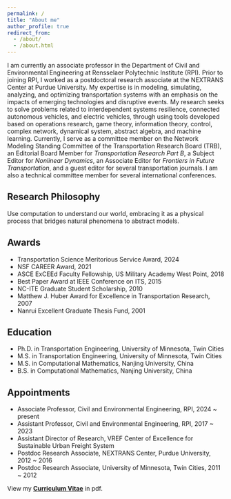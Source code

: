 ```yaml
---
permalink: /
title: "About me"
author_profile: true
redirect_from: 
  - /about/
  - /about.html
---
```


I am currently an associate professor in the Department of Civil and Environmental Engineering at Rensselaer Polytechnic Institute (RPI). Prior to joining RPI, I worked as a postdoctoral research associate at the NEXTRANS Center at Purdue University. My expertise is in modeling, simulating, analyzing, and optimizing transportation systems with an emphasis on the impacts of emerging technologies and disruptive events. My research seeks to solve problems related to interdependent systems resilience, connected autonomous vehicles, and electric vehicles, through using tools developed based on operations research, game theory, information theory, control, complex network, dynamical system, abstract algebra, and machine learning. Currently, I serve as a committee member on the Network Modeling Standing Committee of the Transportation Research Board (TRB), an Editorial Board Member for *Transportation Research Part B*, a Subject Editor for *Nonlinear Dynamics*, an Associate Editor for *Frontiers in Future Transportation*, and a guest editor for several transportation journals. I am also a technical committee member for several international conferences. 

Research Philosophy
---
Use computation to understand our world, embracing it as a physical process that bridges natural phenomena to abstract models.

Awards
------
* Transportation Science Meritorious Service Award, 2024
* NSF CAREER Award, 2021
* ASCE ExCEEd Faculty Fellowship, US Military Academy West Point, 2018
* Best Paper Award at IEEE Conference on ITS, 2015
* NC-ITE Graduate Student Scholarship, 2010
* Matthew J. Huber Award for Excellence in Transportation Research, 2007
* Nanrui Excellent Graduate Thesis Fund, 2001

Education
-----
* Ph.D. in Transportation Engineering, University of Minnesota, Twin Cities
* M.S. in Transportation Engineering, University of Minnesota, Twin Cities
* M.S. in Computational Mathematics, Nanjing University, China
* B.S. in Computational Mathematics, Nanjing University, China

Appointments
-----
* Associate Professor, Civil and Environmental Engineering, RPI, 2024 ~ present
* Assistant Professor, Civil and Environmental Engineering, RPI, 2017 ~ 2023
* Assistant Director of Research, VREF Center of Excellence for Sustainable Urban Freight System
* Postdoc Research Associate, NEXTRANS Center, Purdue University, 2012 ~ 2016
* Postdoc Research Associate, University of Minnesota, Twin Cities, 2011 ~ 2012



View my [**Curriculum Vitae**](/files/CV_XiaozhengHe_Online_2024.pdf) in pdf.


<script type='text/javascript' id='clustrmaps' src='//cdn.clustrmaps.com/map_v2.js?cl=ffffff&w=200&t=n&d=3x5df6SHW47-zMjF62xfjhNcTZwER3Yc4Zbi2Ps_aIo'></script>

<!---
This is the front page of a website that is powered by the [Academic Pages template](https://github.com/academicpages/academicpages.github.io) and hosted on GitHub pages. [GitHub pages](https://pages.github.com) is a free service in which websites are built and hosted from code and data stored in a GitHub repository, automatically updating when a new commit is made to the respository. This template was forked from the [Minimal Mistakes Jekyll Theme](https://mmistakes.github.io/minimal-mistakes/) created by Michael Rose, and then extended to support the kinds of content that academics have: publications, talks, teaching, a portfolio, blog posts, and a dynamically-generated CV. You can fork [this repository](https://github.com/academicpages/academicpages.github.io) right now, modify the configuration and markdown files, add your own PDFs and other content, and have your own site for free, with no ads! An older version of this template powers my own personal website at [stuartgeiger.com](http://stuartgeiger.com), which uses [this Github repository](https://github.com/staeiou/staeiou.github.io).
-->

<!---
A data-driven personal website
======
Like many other Jekyll-based GitHub Pages templates, Academic Pages makes you separate the website's content from its form. The content & metadata of your website are in structured markdown files, while various other files constitute the theme, specifying how to transform that content & metadata into HTML pages. You keep these various markdown (.md), YAML (.yml), HTML, and CSS files in a public GitHub repository. Each time you commit and push an update to the repository, the [GitHub pages](https://pages.github.com/) service creates static HTML pages based on these files, which are hosted on GitHub's servers free of charge.
-->
<!---
Many of the features of dynamic content management systems (like Wordpress) can be achieved in this fashion, using a fraction of the computational resources and with far less vulnerability to hacking and DDoSing. You can also modify the theme to your heart's content without touching the content of your site. If you get to a point where you've broken something in Jekyll/HTML/CSS beyond repair, your markdown files describing your talks, publications, etc. are safe. You can rollback the changes or even delete the repository and start over -- just be sure to save the markdown files! Finally, you can also write scripts that process the structured data on the site, such as [this one](https://github.com/academicpages/academicpages.github.io/blob/master/talkmap.ipynb) that analyzes metadata in pages about talks to display [a map of every location you've given a talk](https://academicpages.github.io/talkmap.html).
-->
<!---
Getting started
======
1. Register a GitHub account if you don't have one and confirm your e-mail (required!)
1. Fork [this repository](https://github.com/academicpages/academicpages.github.io) by clicking the "fork" button in the top right. 
1. Go to the repository's settings (rightmost item in the tabs that start with "Code", should be below "Unwatch"). Rename the repository "[your GitHub username].github.io", which will also be your website's URL.
1. Set site-wide configuration and create content & metadata (see below -- also see [this set of diffs](http://archive.is/3TPas) showing what files were changed to set up [an example site](https://getorg-testacct.github.io) for a user with the username "getorg-testacct")
1. Upload any files (like PDFs, .zip files, etc.) to the files/ directory. They will appear at https://[your GitHub username].github.io/files/example.pdf.  
1. Check status by going to the repository settings, in the "GitHub pages" section
-->

<!---
Site-wide configuration
------
The main configuration file for the site is in the base directory in [_config.yml](https://github.com/academicpages/academicpages.github.io/blob/master/_config.yml), which defines the content in the sidebars and other site-wide features. You will need to replace the default variables with ones about yourself and your site's github repository. The configuration file for the top menu is in [_data/navigation.yml](https://github.com/academicpages/academicpages.github.io/blob/master/_data/navigation.yml). For example, if you don't have a portfolio or blog posts, you can remove those items from that navigation.yml file to remove them from the header. 
Create content & metadata
------
For site content, there is one markdown file for each type of content, which are stored in directories like _publications, _talks, _posts, _teaching, or _pages. For example, each talk is a markdown file in the [_talks directory](https://github.com/academicpages/academicpages.github.io/tree/master/_talks). At the top of each markdown file is structured data in YAML about the talk, which the theme will parse to do lots of cool stuff. The same structured data about a talk is used to generate the list of talks on the [Talks page](https://academicpages.github.io/talks), each [individual page](https://academicpages.github.io/talks/2012-03-01-talk-1) for specific talks, the talks section for the [CV page](https://academicpages.github.io/cv), and the [map of places you've given a talk](https://academicpages.github.io/talkmap.html) (if you run this [python file](https://github.com/academicpages/academicpages.github.io/blob/master/talkmap.py) or [Jupyter notebook](https://github.com/academicpages/academicpages.github.io/blob/master/talkmap.ipynb), which creates the HTML for the map based on the contents of the _talks directory).
-->

<!---
**Markdown generator**
I have also created [a set of Jupyter notebooks](https://github.com/academicpages/academicpages.github.io/tree/master/markdown_generator
) that converts a CSV containing structured data about talks or presentations into individual markdown files that will be properly formatted for the Academic Pages template. The sample CSVs in that directory are the ones I used to create my own personal website at stuartgeiger.com. My usual workflow is that I keep a spreadsheet of my publications and talks, then run the code in these notebooks to generate the markdown files, then commit and push them to the GitHub repository.
-->

<!---
How to edit your site's GitHub repository
------
Many people use a git client to create files on their local computer and then push them to GitHub's servers. If you are not familiar with git, you can directly edit these configuration and markdown files directly in the github.com interface. Navigate to a file (like [this one](https://github.com/academicpages/academicpages.github.io/blob/master/_talks/2012-03-01-talk-1.md) and click the pencil icon in the top right of the content preview (to the right of the "Raw | Blame | History" buttons). You can delete a file by clicking the trashcan icon to the right of the pencil icon. You can also create new files or upload files by navigating to a directory and clicking the "Create new file" or "Upload files" buttons. 
-->

<!---
Example: editing a markdown file for a talk
![Editing a markdown file for a talk](/images/editing-talk.png)
-->
<!---
For more info
------
More info about configuring Academic Pages can be found in [the guide](https://academicpages.github.io/markdown/). The [guides for the Minimal Mistakes theme](https://mmistakes.github.io/minimal-mistakes/docs/configuration/) (which this theme was forked from) might also be helpful.
-->